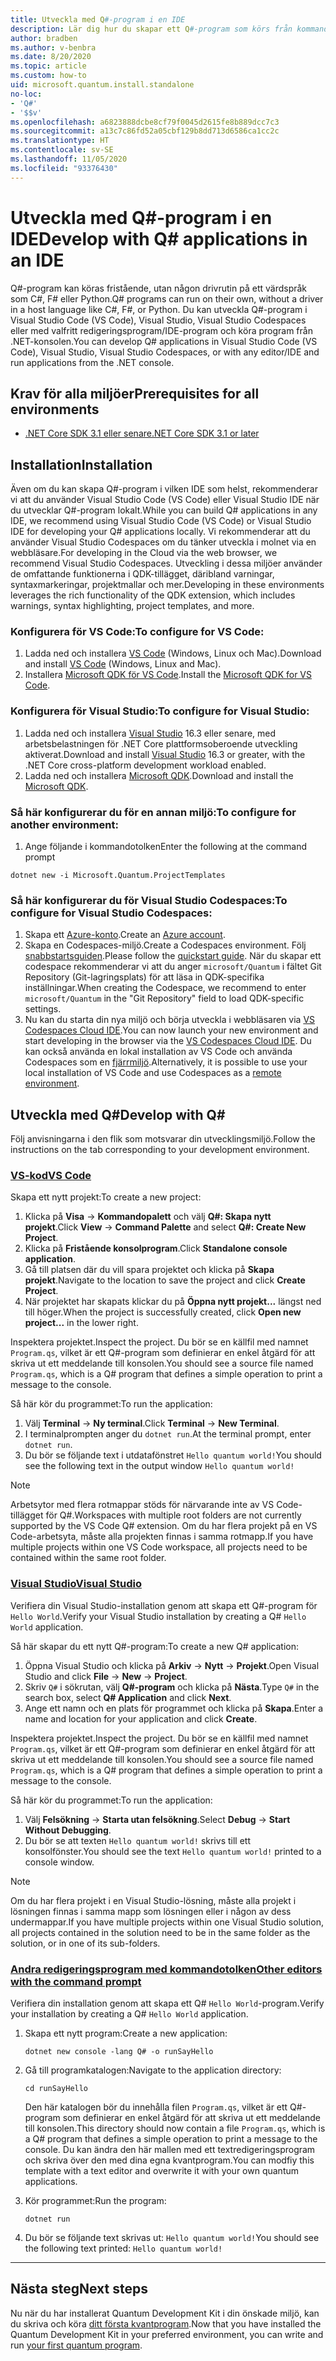 ```yaml
---
title: Utveckla med Q#-program i en IDE
description: Lär dig hur du skapar ett Q#-program som körs från kommandotolken.
author: bradben
ms.author: v-benbra
ms.date: 8/20/2020
ms.topic: article
ms.custom: how-to
uid: microsoft.quantum.install.standalone
no-loc:
- 'Q#'
- '$$v'
ms.openlocfilehash: a6823888dcbe8cf79f0045d2615fe8b889dcc7c3
ms.sourcegitcommit: a13c7c86fd52a05cbf129b8dd713d6586ca1cc2c
ms.translationtype: HT
ms.contentlocale: sv-SE
ms.lasthandoff: 11/05/2020
ms.locfileid: "93376430"
---
```

# <a name="develop-with-no-locq-applications-in-an-ide"></a><span data-ttu-id="123f3-103">Utveckla med Q#-program i en IDE</span><span class="sxs-lookup"><span data-stu-id="123f3-103">Develop with Q# applications in an IDE</span></span>

<span data-ttu-id="123f3-104">Q#-program kan köras fristående, utan någon drivrutin på ett värdspråk som C#, F# eller Python.</span><span class="sxs-lookup"><span data-stu-id="123f3-104">Q# programs can run on their own, without a driver in a host language like C#, F#, or Python.</span></span> <span data-ttu-id="123f3-105">Du kan utveckla Q#-program i Visual Studio Code (VS Code), Visual Studio, Visual Studio Codespaces eller med valfritt redigeringsprogram/IDE-program och köra program från .NET-konsolen.</span><span class="sxs-lookup"><span data-stu-id="123f3-105">You can develop Q# applications in Visual Studio Code (VS Code), Visual Studio, Visual Studio Codespaces, or with any editor/IDE and run applications from the .NET console.</span></span> 

## <a name="prerequisites-for-all-environments"></a><span data-ttu-id="123f3-106">Krav för alla miljöer</span><span class="sxs-lookup"><span data-stu-id="123f3-106">Prerequisites for all environments</span></span>

- [<span data-ttu-id="123f3-107">.NET Core SDK 3.1 eller senare</span><span class="sxs-lookup"><span data-stu-id="123f3-107">.NET Core SDK 3.1 or later</span></span>](https://www.microsoft.com/net/download)

## <a name="installation"></a><span data-ttu-id="123f3-108">Installation</span><span class="sxs-lookup"><span data-stu-id="123f3-108">Installation</span></span>

<span data-ttu-id="123f3-109">Även om du kan skapa Q#-program i vilken IDE som helst, rekommenderar vi att du använder Visual Studio Code (VS Code) eller Visual Studio IDE när du utvecklar Q#-program lokalt.</span><span class="sxs-lookup"><span data-stu-id="123f3-109">While you can build Q# applications in any IDE, we recommend using Visual Studio Code (VS Code) or Visual Studio IDE for developing your Q# applications locally.</span></span> <span data-ttu-id="123f3-110">Vi rekommenderar att du använder Visual Studio Codespaces om du tänker utveckla i molnet via en webbläsare.</span><span class="sxs-lookup"><span data-stu-id="123f3-110">For developing in the Cloud via the web browser, we recommend Visual Studio Codespaces.</span></span> <span data-ttu-id="123f3-111">Utveckling i dessa miljöer använder de omfattande funktionerna i QDK-tillägget, däribland varningar, syntaxmarkeringar, projektmallar och mer.</span><span class="sxs-lookup"><span data-stu-id="123f3-111">Developing in these environments leverages the rich functionality of the QDK extension, which includes warnings, syntax highlighting, project templates, and more.</span></span> 

### <a name="to-configure-for-vs-code"></a><span data-ttu-id="123f3-112">Konfigurera för VS Code:</span><span class="sxs-lookup"><span data-stu-id="123f3-112">To configure for VS Code:</span></span>

1. <span data-ttu-id="123f3-113">Ladda ned och installera [VS Code](https://code.visualstudio.com/download) (Windows, Linux och Mac).</span><span class="sxs-lookup"><span data-stu-id="123f3-113">Download and install [VS Code](https://code.visualstudio.com/download) (Windows, Linux and Mac).</span></span>
2. <span data-ttu-id="123f3-114">Installera [Microsoft QDK för VS Code](https://marketplace.visualstudio.com/items?itemName=quantum.quantum-devkit-vscode).</span><span class="sxs-lookup"><span data-stu-id="123f3-114">Install the [Microsoft QDK for VS Code](https://marketplace.visualstudio.com/items?itemName=quantum.quantum-devkit-vscode).</span></span>

### <a name="to-configure-for-visual-studio"></a><span data-ttu-id="123f3-115">Konfigurera för Visual Studio:</span><span class="sxs-lookup"><span data-stu-id="123f3-115">To configure for Visual Studio:</span></span>

1. <span data-ttu-id="123f3-116">Ladda ned och installera [Visual Studio](https://visualstudio.microsoft.com/downloads/) 16.3 eller senare, med arbetsbelastningen för .NET Core plattformsoberoende utveckling aktiverat.</span><span class="sxs-lookup"><span data-stu-id="123f3-116">Download and install [Visual Studio](https://visualstudio.microsoft.com/downloads/) 16.3 or greater, with the .NET Core cross-platform development workload enabled.</span></span>
2. <span data-ttu-id="123f3-117">Ladda ned och installera [Microsoft QDK](https://marketplace.visualstudio.com/items?itemName=quantum.DevKit).</span><span class="sxs-lookup"><span data-stu-id="123f3-117">Download and install the [Microsoft QDK](https://marketplace.visualstudio.com/items?itemName=quantum.DevKit).</span></span>

### <a name="to-configure-for-another-environment"></a><span data-ttu-id="123f3-118">Så här konfigurerar du för en annan miljö:</span><span class="sxs-lookup"><span data-stu-id="123f3-118">To configure for another environment:</span></span> 

1. <span data-ttu-id="123f3-119">Ange följande i kommandotolken</span><span class="sxs-lookup"><span data-stu-id="123f3-119">Enter the following at the command prompt</span></span>

```dotnetcli
dotnet new -i Microsoft.Quantum.ProjectTemplates
```

### <a name="to-configure-for-visual-studio-codespaces"></a><span data-ttu-id="123f3-120">Så här konfigurerar du för Visual Studio Codespaces:</span><span class="sxs-lookup"><span data-stu-id="123f3-120">To configure for Visual Studio Codespaces:</span></span>

1. <span data-ttu-id="123f3-121">Skapa ett [Azure-konto](https://azure.microsoft.com/free/).</span><span class="sxs-lookup"><span data-stu-id="123f3-121">Create an [Azure account](https://azure.microsoft.com/free/).</span></span>
2. <span data-ttu-id="123f3-122">Skapa en Codespaces-miljö.</span><span class="sxs-lookup"><span data-stu-id="123f3-122">Create a Codespaces environment.</span></span> <span data-ttu-id="123f3-123">Följ [snabbstartsguiden](https://docs.microsoft.com/visualstudio/codespaces/quickstarts/browser).</span><span class="sxs-lookup"><span data-stu-id="123f3-123">Please follow the [quickstart guide](https://docs.microsoft.com/visualstudio/codespaces/quickstarts/browser).</span></span> <span data-ttu-id="123f3-124">När du skapar ett codespace rekommenderar vi att du anger `microsoft/Quantum` i fältet Git Repository (Git-lagringsplats) för att läsa in QDK-specifika inställningar.</span><span class="sxs-lookup"><span data-stu-id="123f3-124">When creating the Codespace, we recommend to enter `microsoft/Quantum` in the "Git Repository" field to load QDK-specific settings.</span></span>
3. <span data-ttu-id="123f3-125">Nu kan du starta din nya miljö och börja utveckla i webbläsaren via [VS Codespaces Cloud IDE](https://online.visualstudio.com/environments).</span><span class="sxs-lookup"><span data-stu-id="123f3-125">You can now launch your new environment and start developing in the browser via the [VS Codespaces Cloud IDE](https://online.visualstudio.com/environments).</span></span> <span data-ttu-id="123f3-126">Du kan också använda en lokal installation av VS Code och använda Codespaces som en [fjärrmiljö](https://docs.microsoft.com/visualstudio/online/how-to/vscode).</span><span class="sxs-lookup"><span data-stu-id="123f3-126">Alternatively, it is possible to use your local installation of VS Code and use Codespaces as a [remote environment](https://docs.microsoft.com/visualstudio/online/how-to/vscode).</span></span>

## <a name="develop-with-no-locq"></a><span data-ttu-id="123f3-127">Utveckla med Q#</span><span class="sxs-lookup"><span data-stu-id="123f3-127">Develop with Q#</span></span>

<span data-ttu-id="123f3-128">Följ anvisningarna i den flik som motsvarar din utvecklingsmiljö.</span><span class="sxs-lookup"><span data-stu-id="123f3-128">Follow the instructions on the tab corresponding to your development environment.</span></span>

### <a name="vs-code"></a>[<span data-ttu-id="123f3-129">VS-kod</span><span class="sxs-lookup"><span data-stu-id="123f3-129">VS Code</span></span>](#tab/tabid-vscode)

<span data-ttu-id="123f3-130">Skapa ett nytt projekt:</span><span class="sxs-lookup"><span data-stu-id="123f3-130">To create a new project:</span></span>

1. <span data-ttu-id="123f3-131">Klicka på **Visa** -> **Kommandopalett** och välj **Q#: Skapa nytt projekt**.</span><span class="sxs-lookup"><span data-stu-id="123f3-131">Click **View** -> **Command Palette** and select **Q#: Create New Project**.</span></span>
2. <span data-ttu-id="123f3-132">Klicka på **Fristående konsolprogram**.</span><span class="sxs-lookup"><span data-stu-id="123f3-132">Click **Standalone console application**.</span></span>
3. <span data-ttu-id="123f3-133">Gå till platsen där du vill spara projektet och klicka på **Skapa projekt**.</span><span class="sxs-lookup"><span data-stu-id="123f3-133">Navigate to the location to save the project and click **Create Project**.</span></span>
4. <span data-ttu-id="123f3-134">När projektet har skapats klickar du på **Öppna nytt projekt...** längst ned till höger.</span><span class="sxs-lookup"><span data-stu-id="123f3-134">When the project is successfully created, click **Open new project...** in the lower right.</span></span>

<span data-ttu-id="123f3-135">Inspektera projektet.</span><span class="sxs-lookup"><span data-stu-id="123f3-135">Inspect the project.</span></span> <span data-ttu-id="123f3-136">Du bör se en källfil med namnet `Program.qs`, vilket är ett Q#-program som definierar en enkel åtgärd för att skriva ut ett meddelande till konsolen.</span><span class="sxs-lookup"><span data-stu-id="123f3-136">You should see a source file named `Program.qs`, which is a Q# program that defines a simple operation to print a message to the console.</span></span>

<span data-ttu-id="123f3-137">Så här kör du programmet:</span><span class="sxs-lookup"><span data-stu-id="123f3-137">To run the application:</span></span>

1. <span data-ttu-id="123f3-138">Välj **Terminal** -> **Ny terminal**.</span><span class="sxs-lookup"><span data-stu-id="123f3-138">Click **Terminal** -> **New Terminal**.</span></span>
2. <span data-ttu-id="123f3-139">I terminalprompten anger du `dotnet run`.</span><span class="sxs-lookup"><span data-stu-id="123f3-139">At the terminal prompt, enter `dotnet run`.</span></span>
3. <span data-ttu-id="123f3-140">Du bör se följande text i utdatafönstret `Hello quantum world!`</span><span class="sxs-lookup"><span data-stu-id="123f3-140">You should see the following text in the output window `Hello quantum world!`</span></span>

> [!NOTE]
> <span data-ttu-id="123f3-141">Arbetsytor med flera rotmappar stöds för närvarande inte av VS Code-tillägget för Q#.</span><span class="sxs-lookup"><span data-stu-id="123f3-141">Workspaces with multiple root folders are not currently supported by the VS Code Q# extension.</span></span> <span data-ttu-id="123f3-142">Om du har flera projekt på en VS Code-arbetsyta, måste alla projekten finnas i samma rotmapp.</span><span class="sxs-lookup"><span data-stu-id="123f3-142">If you have multiple projects within one VS Code workspace, all projects need to be contained within the same root folder.</span></span>

### <a name="visual-studio"></a>[<span data-ttu-id="123f3-143">Visual Studio</span><span class="sxs-lookup"><span data-stu-id="123f3-143">Visual Studio</span></span>](#tab/tabid-vs)

<span data-ttu-id="123f3-144">Verifiera din Visual Studio-installation genom att skapa ett Q#-program för `Hello World`.</span><span class="sxs-lookup"><span data-stu-id="123f3-144">Verify your Visual Studio installation by creating a Q# `Hello World` application.</span></span>

<span data-ttu-id="123f3-145">Så här skapar du ett nytt Q#-program:</span><span class="sxs-lookup"><span data-stu-id="123f3-145">To create a new Q# application:</span></span>

1. <span data-ttu-id="123f3-146">Öppna Visual Studio och klicka på **Arkiv** -> **Nytt** -> **Projekt**.</span><span class="sxs-lookup"><span data-stu-id="123f3-146">Open Visual Studio and click **File** -> **New** -> **Project**.</span></span>
2. <span data-ttu-id="123f3-147">Skriv `Q#` i sökrutan, välj **Q#-program** och klicka på **Nästa**.</span><span class="sxs-lookup"><span data-stu-id="123f3-147">Type `Q#` in the search box, select **Q# Application** and click **Next**.</span></span>
3. <span data-ttu-id="123f3-148">Ange ett namn och en plats för programmet och klicka på **Skapa**.</span><span class="sxs-lookup"><span data-stu-id="123f3-148">Enter a name and location for your application and click **Create**.</span></span>


<span data-ttu-id="123f3-149">Inspektera projektet.</span><span class="sxs-lookup"><span data-stu-id="123f3-149">Inspect the project.</span></span> <span data-ttu-id="123f3-150">Du bör se en källfil med namnet `Program.qs`, vilket är ett Q#-program som definierar en enkel åtgärd för att skriva ut ett meddelande till konsolen.</span><span class="sxs-lookup"><span data-stu-id="123f3-150">You should see a source file named `Program.qs`, which is a Q# program that defines a simple operation to print a message to the console.</span></span>

<span data-ttu-id="123f3-151">Så här kör du programmet:</span><span class="sxs-lookup"><span data-stu-id="123f3-151">To run the application:</span></span>

1. <span data-ttu-id="123f3-152">Välj **Felsökning** -> **Starta utan felsökning**.</span><span class="sxs-lookup"><span data-stu-id="123f3-152">Select **Debug** -> **Start Without Debugging**.</span></span>
2. <span data-ttu-id="123f3-153">Du bör se att texten `Hello quantum world!` skrivs till ett konsolfönster.</span><span class="sxs-lookup"><span data-stu-id="123f3-153">You should see the text `Hello quantum world!` printed to a console window.</span></span>

> [!NOTE]
> <span data-ttu-id="123f3-154">Om du har flera projekt i en Visual Studio-lösning, måste alla projekt i lösningen finnas i samma mapp som lösningen eller i någon av dess undermappar.</span><span class="sxs-lookup"><span data-stu-id="123f3-154">If you have multiple projects within one Visual Studio solution, all projects contained in the solution need to be in the same folder as the solution, or in one of its sub-folders.</span></span>  

### <a name="other-editors-with-the-command-prompt"></a>[<span data-ttu-id="123f3-155">Andra redigeringsprogram med kommandotolken</span><span class="sxs-lookup"><span data-stu-id="123f3-155">Other editors with the command prompt</span></span>](#tab/tabid-cmdline)

<span data-ttu-id="123f3-156">Verifiera din installation genom att skapa ett Q# `Hello World`-program.</span><span class="sxs-lookup"><span data-stu-id="123f3-156">Verify your installation by creating a Q# `Hello World` application.</span></span>

1. <span data-ttu-id="123f3-157">Skapa ett nytt program:</span><span class="sxs-lookup"><span data-stu-id="123f3-157">Create a new application:</span></span>

    ```dotnetcli
    dotnet new console -lang Q# -o runSayHello
    ```

1. <span data-ttu-id="123f3-158">Gå till programkatalogen:</span><span class="sxs-lookup"><span data-stu-id="123f3-158">Navigate to the application directory:</span></span>

    ```dotnetcli
    cd runSayHello
    ```

    <span data-ttu-id="123f3-159">Den här katalogen bör du innehålla filen `Program.qs`, vilket är ett Q#-program som definierar en enkel åtgärd för att skriva ut ett meddelande till konsolen.</span><span class="sxs-lookup"><span data-stu-id="123f3-159">This directory should now contain a file `Program.qs`, which is a Q# program that defines a simple operation to print a message to the console.</span></span> <span data-ttu-id="123f3-160">Du kan ändra den här mallen med ett textredigeringsprogram och skriva över den med dina egna kvantprogram.</span><span class="sxs-lookup"><span data-stu-id="123f3-160">You can modfiy this template with a text editor and overwrite it with your own quantum applications.</span></span> 

1. <span data-ttu-id="123f3-161">Kör programmet:</span><span class="sxs-lookup"><span data-stu-id="123f3-161">Run the program:</span></span>

    ```dotnetcli
    dotnet run
    ```

1. <span data-ttu-id="123f3-162">Du bör se följande text skrivas ut: `Hello quantum world!`</span><span class="sxs-lookup"><span data-stu-id="123f3-162">You should see the following text printed: `Hello quantum world!`</span></span>

***

## <a name="next-steps"></a><span data-ttu-id="123f3-163">Nästa steg</span><span class="sxs-lookup"><span data-stu-id="123f3-163">Next steps</span></span>

<span data-ttu-id="123f3-164">Nu när du har installerat Quantum Development Kit i din önskade miljö, kan du skriva och köra [ditt första kvantprogram](xref:microsoft.quantum.quickstarts.qrng).</span><span class="sxs-lookup"><span data-stu-id="123f3-164">Now that you have installed the Quantum Development Kit in your preferred environment, you can write and run [your first quantum program](xref:microsoft.quantum.quickstarts.qrng).</span></span>
